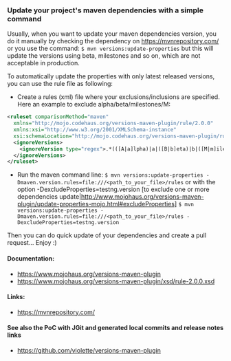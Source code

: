 ### Update your project's maven dependencies with a simple command

Usually, when you want to update your maven dependencies version, you do it manually by checking the dependency on https://mvnrepository.com/ or you use the command:
`$ mvn versions:update-properties` but this will update the versions using beta, milestones and so on, which are not acceptable
in production.

To automatically update the properties with only latest released versions, you can use the rule file as following:

- Create a rules (xml) file where your exclusions/inclusions are specified.
Here an example to exclude alpha/beta/milestones/M:
```xml
<ruleset comparisonMethod="maven"
  xmlns="http://mojo.codehaus.org/versions-maven-plugin/rule/2.0.0"
  xmlns:xsi="http://www.w3.org/2001/XMLSchema-instance"
  xsi:schemaLocation="http://mojo.codehaus.org/versions-maven-plugin/rule/2.0.0 http://mojo.codehaus.org/versions-maven-plugin/xsd/rule-2.0.0.xsd">
  <ignoreVersions>
    <ignoreVersion type="regex">.*(([A|a]lpha)|a|([B|b]eta)|b|([M|m]ilestone)|(M|m)|(rc)).*</ignoreVersion>
  </ignoreVersions>
</ruleset>
```

- Run the maven command line:
`$ mvn versions:update-properties -Dmaven.version.rules=file:///<path_to_your_file>/rules`
or with the option -DexcludeProperties=testng.version [to exclude one or more dependencies update|http://www.mojohaus.org/versions-maven-plugin/update-properties-mojo.html#excludeProperties]
`$ mvn versions:update-properties -Dmaven.version.rules=file:///<path_to_your_file>/rules -DexcludeProperties=testng.version`


Then you can do quick update of your dependencies and create a pull request... Enjoy :)

#### Documentation:

- https://www.mojohaus.org/versions-maven-plugin
- https://www.mojohaus.org/versions-maven-plugin/xsd/rule-2.0.0.xsd

#### Links:
- https://mvnrepository.com/

#### See also the PoC with JGit and generated local commits and release notes links
- https://github.com/violette/versions-maven-plugin

